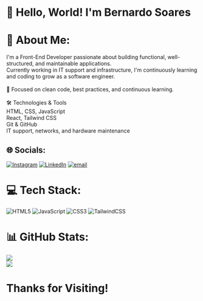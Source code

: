 # 👋 Hello, World! I'm Bernardo Soares


# 💫 About Me:
I'm a Front-End Developer passionate about building functional, well-structured, and maintainable applications.<br>Currently working in IT support and infrastructure, I'm continuously learning and coding to grow as a software engineer.<br><br>🎯 Focused on clean code, best practices, and continuous learning.<br><br>🛠️ Technologies & Tools<br>HTML, CSS, JavaScript<br>React, Tailwind CSS<br>Git & GitHub<br>IT support, networks, and hardware maintenance


## 🌐 Socials:
[![Instagram](https://img.shields.io/badge/Instagram-%23E4405F.svg?logo=Instagram&logoColor=white)](https://instagram.com/_soaresbernardo) [![LinkedIn](https://img.shields.io/badge/LinkedIn-%230077B5.svg?logo=linkedin&logoColor=white)](https://linkedin.com/in/https://www.linkedin.com/in/bernardo-soares-150096364/) [![email](https://img.shields.io/badge/Email-D14836?logo=gmail&logoColor=white)](mailto:bernardo.soares30@outlook.com) 

# 💻 Tech Stack:
![HTML5](https://img.shields.io/badge/html5-%23E34F26.svg?style=for-the-badge&logo=html5&logoColor=white) ![JavaScript](https://img.shields.io/badge/javascript-%23323330.svg?style=for-the-badge&logo=javascript&logoColor=%23F7DF1E) ![CSS3](https://img.shields.io/badge/css3-%231572B6.svg?style=for-the-badge&logo=css3&logoColor=white) ![TailwindCSS](https://img.shields.io/badge/tailwindcss-%2338B2AC.svg?style=for-the-badge&logo=tailwind-css&logoColor=white)
# 📊 GitHub Stats:
![](https://github-readme-stats.vercel.app/api?username=Dev-Soares&theme=dark&hide_border=false&include_all_commits=false&count_private=false)<br/>
![](https://nirzak-streak-stats.vercel.app/?user=Dev-Soares&theme=dark&hide_border=false)<br/>


# Thanks for Visiting!
